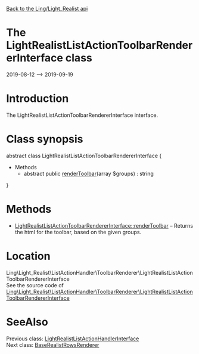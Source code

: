 [Back to the Ling/Light_Realist api](https://github.com/lingtalfi/Light_Realist/blob/master/doc/api/Ling/Light_Realist.md)



The LightRealistListActionToolbarRendererInterface class
================
2019-08-12 --> 2019-09-19






Introduction
============

The LightRealistListActionToolbarRendererInterface interface.



Class synopsis
==============


abstract class <span class="pl-k">LightRealistListActionToolbarRendererInterface</span>  {

- Methods
    - abstract public [renderToolbar](https://github.com/lingtalfi/Light_Realist/blob/master/doc/api/Ling/Light_Realist/ListActionHandler/ToolbarRenderer/LightRealistListActionToolbarRendererInterface/renderToolbar.md)(array $groups) : string

}






Methods
==============

- [LightRealistListActionToolbarRendererInterface::renderToolbar](https://github.com/lingtalfi/Light_Realist/blob/master/doc/api/Ling/Light_Realist/ListActionHandler/ToolbarRenderer/LightRealistListActionToolbarRendererInterface/renderToolbar.md) &ndash; Returns the html for the toolbar, based on the given groups.





Location
=============
Ling\Light_Realist\ListActionHandler\ToolbarRenderer\LightRealistListActionToolbarRendererInterface<br>
See the source code of [Ling\Light_Realist\ListActionHandler\ToolbarRenderer\LightRealistListActionToolbarRendererInterface](https://github.com/lingtalfi/Light_Realist/blob/master/ListActionHandler/ToolbarRenderer/LightRealistListActionToolbarRendererInterface.php)



SeeAlso
==============
Previous class: [LightRealistListActionHandlerInterface](https://github.com/lingtalfi/Light_Realist/blob/master/doc/api/Ling/Light_Realist/ListActionHandler/LightRealistListActionHandlerInterface.md)<br>Next class: [BaseRealistRowsRenderer](https://github.com/lingtalfi/Light_Realist/blob/master/doc/api/Ling/Light_Realist/Rendering/BaseRealistRowsRenderer.md)<br>
